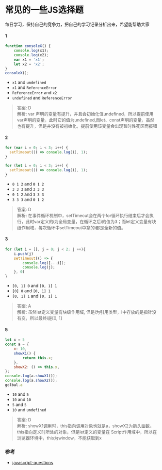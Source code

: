 # 常见的一些JS选择题

每日学习，保持自己的竞争力，把自己的学习记录分析出来，希望能帮助大家

#### 1
```javascript
function consoleX() {
    console.log(x1);
    console.log(x2);
    var x1 = 'x1';
    let x2 = 'x2';
}
consoleX();
```
+ `x1` and `undefined`
+ `x1` and `ReferenceError`
+ `ReferenceError` and `x2`
+ `undefined` and `ReferenceError`

> 答案: D<br>
> 解析: var 声明的变量有提升，并且会初始化值undefined，所以提前使用var声明的变量，此时它的值为undefined,而let、const声明的变量，虽然也有提升，但是并没有被初始化，提前使用该变量会出现暂时性死区而报错

#### 2

```javascript
for (var i = 0; i < 3; i++) {
  setTimeout(() => console.log(i), 1);
}

for (let i = 0; i < 3; i++) {
  setTimeout(() => console.log(i), 1);
}
```

+ `0 1 2` and `0 1 2`
+ `3 3 3` and `3 3 3`
+ `0 1 2` and `3 3 3`
+ `3 3 3` and `0 1 2`

>答案: D<br>
>解析: 在事件循环机制中，setTimeout会在两个for循环执行结束后才会执行，此时var定义的i为全局变量，在循环之后i的值为3；而let定义变量有块级作用域，每次循环中setTimeout中拿的i都是全新的值。

#### 3

```javascript
for (let i = [], j = 0; j < 2; j ++){
    i.push(j)
    setTimeout(() => {
        console.log([...i]);
        console.log(j);
    }, 0)
}
```

+ `[0, 1] 0` and `[0, 1] 1 `
+ `[0] 0` and `[0, 1] 1`
+ `[0, 1] 1` and `[0, 1] 1`

> 答案: A<br>
> 解析: 虽然let定义变量有块级作用域, 但是i为引用类型，i中存放的是指针没有变，所以最终i是[0, 1]

#### 5

```javascript
let x = 5
const a = {
    x: 10,
    showX1() {
        return this.x;
    },
    showX2: () => this.x,
};
console.log(a.showX1());
console.log(a.showX2());
golbal.a
```

+ `10` and `5`
+ `10` and `10`
+ `5` and `5`
+ `10` and `undefined`

> 答案: D<br>
> 解析: showX1调用时，this指向调用对象也就是a，showX2为箭头函数，this指向定义时所处的对象，但是let定义的变量在
> Script作用域中，所以在浏览器环境中，this为window，不能获取到x


### 参考
+ [javascript-questions](https://github.com/lydiahallie/javascript-questions)

